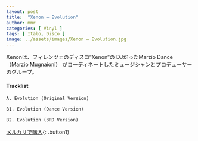 ```yaml
---
layout: post
title:  "Xenon – Evolution"
author: mmr
categories: [ Vinyl ]
tags: [ Italo, Disco ]
image: ../assets/images/Xenon – Evolution.jpg
---
```


Xenonは、フィレンツェのディスコ”Xenon”の DJだったMarzio Dance（Marzio Mugnaioni） がコーディネートしたミュージシャンとプロデューサーのグループ。

#### Tracklist
```md
A. Evolution (Original Version)

B1. Evolution (Dance Version)

B2. Evolution (3RD Version)
```

[メルカリで購入](https://jp.mercari.com/item/m66302757125){: .button1}

